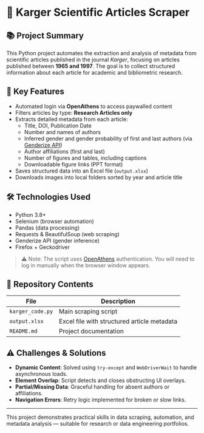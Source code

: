 
# 🧠 Karger Scientific Articles Scraper

## 📚 Project Summary

This Python project automates the extraction and analysis of metadata from scientific articles published in the journal *Karger*, focusing on articles published between **1965 and 1997**.
The goal is to collect structured information about each article for academic and bibliometric research.

## 🔧 Key Features

- Automated login via **OpenAthens** to access paywalled content
- Filters articles by type: **Research Articles only**
- Extracts detailed metadata from each article:
  - Title, DOI, Publication Date
  - Number and names of authors
  - Inferred gender and gender probability of first and last authors (via [Genderize API](https://genderize.io))
  - Author affiliations (first and last)
  - Number of figures and tables, including captions
  - Downloadable figure links (PPT format)
- Saves structured data into an Excel file (`output.xlsx`)
- Downloads images into local folders sorted by year and article title

## 🛠️ Technologies Used

- Python 3.8+
- Selenium (browser automation)
- Pandas (data processing)
- Requests & BeautifulSoup (web scraping)
- Genderize API (gender inference)
- Firefox + Geckodriver


> ⚠️ Note: The script uses [OpenAthens](https://my.openathens.net/) authentication.
> You will need to log in manually when the browser window appears.

## 📂 Repository Contents

| File | Description |
|------|-------------|
| `karger_code.py` | Main scraping script |
| `output.xlsx` | Excel file with structured article metadata |
| `README.md` | Project documentation |


## ⚠️ Challenges & Solutions

- **Dynamic Content**: Solved using `try-except` and `WebDriverWait` to handle asynchronous loads.
- **Element Overlap**: Script detects and closes obstructing UI overlays.
- **Partial/Missing Data**: Graceful handling for absent authors or affiliations.
- **Navigation Errors**: Retry logic implemented for broken or slow links.


---

This project demonstrates practical skills in data scraping, automation, and metadata analysis — suitable for research or data engineering portfolios.
